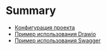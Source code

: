 # Summary

- [Конфигурация проекта](./md.md)
- [Пример использования Drawio](./drawio.md)
- [Пример использования Swagger](./swagger.md)
